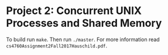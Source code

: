 # Project 2: Concurrent UNIX Processes and Shared Memory
To build run `make`. Then run `./master`.
For more information read `cs4760Assignment2Fall2017Hauschild.pdf`.
